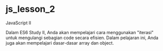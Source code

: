 # js_lesson_2

JavaScript II

Dalam ES6 Study II, Anda akan mempelajari cara menggunakan "iterasi" untuk mengulangi sebagian code secara efisien. Dalam pelajaran ini, Anda juga akan mempelajari dasar-dasar array dan object.
